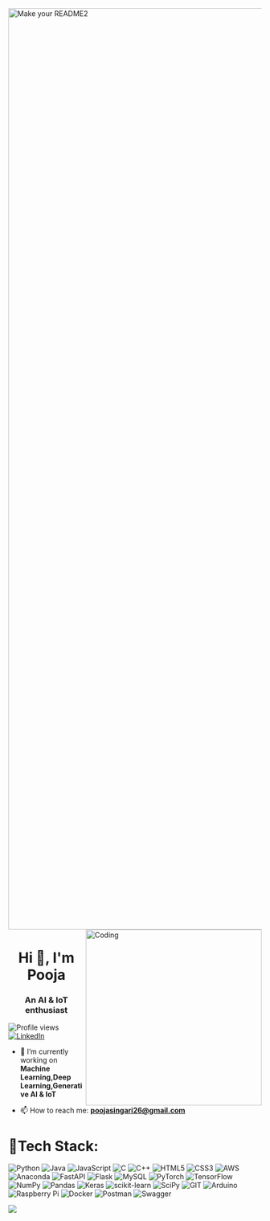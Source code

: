<img width="1834" alt="Make your README2" src="https://github.com/user-attachments/assets/36d2f56e-85b3-4d22-9825-e68d79f33ccd">

<img align="right" alt="Coding" width="350" src="rocket.gif">
<h1 align="center">Hi 👋, I'm Pooja</h1>

<h3 align="center">An AI & IoT enthusiast</h3>

<p align="left">
  <img src="https://komarev.com/ghpvc/?username=redknight648&label=Profile%20views&color=0e75b6&style=flat" alt="Profile views" />
  <a href="https://www.linkedin.com/in/pooja-30bbb2259" target="_blank">
    <img src="https://img.shields.io/badge/Pooja-blue?style=flat-square&logo=Linkedin&logoColor=white" alt="LinkedIn">
  </a>
</p>

- 🔭 I’m currently working on **Machine Learning,Deep Learning,Generative AI & IoT**

- 📫 How to reach me: **poojasingari26@gmail.com**

<p align="left">
</p>

# 🤖Tech Stack:

<p align="left">
  <img src="https://img.shields.io/badge/python-3670A0?style=flat&logo=python&logoColor=ffdd54" alt="Python" />
  <img src="https://img.shields.io/badge/java-%23ED8B00.svg?style=flat&logo=java&logoColor=white" alt="Java" />
  <img src="https://img.shields.io/badge/javascript-%23323330.svg?style=flat&logo=javascript&logoColor=%23F7DF1E" alt="JavaScript" />
  <img src="https://img.shields.io/badge/c-%2300599C.svg?style=flat&logo=c&logoColor=white" alt="C" />
  <img src="https://img.shields.io/badge/c++-%2300599C.svg?style=flat&logo=c%2B%2B&logoColor=white" alt="C++" />
  <img src="https://img.shields.io/badge/html5-%23E34F26.svg?style=flat&logo=html5&logoColor=white" alt="HTML5" />
  <img src="https://img.shields.io/badge/css3-%231572B6.svg?style=flat&logo=css3&logoColor=white" alt="CSS3" />
  <img src="https://img.shields.io/badge/AWS-%23FF9900.svg?style=flat&logo=amazon-aws&logoColor=white" alt="AWS" />
  <img src="https://img.shields.io/badge/Anaconda-%2344A833.svg?style=flat&logo=anaconda&logoColor=white" alt="Anaconda" />
  <img src="https://img.shields.io/badge/FastAPI-005571?style=flat&logo=fastapi" alt="FastAPI" />
  <img src="https://img.shields.io/badge/flask-%23000.svg?style=flat&logo=flask&logoColor=white" alt="Flask" />
  <img src="https://img.shields.io/badge/mysql-%2300f.svg?style=flat&logo=mysql&logoColor=white" alt="MySQL" />
  <img src="https://img.shields.io/badge/PyTorch-%23EE4C2C.svg?style=flat&logo=PyTorch&logoColor=white" alt="PyTorch" />
  <img src="https://img.shields.io/badge/TensorFlow-%23FF6F00.svg?style=flat&logo=TensorFlow&logoColor=white" alt="TensorFlow" />
  <img src="https://img.shields.io/badge/numpy-%23013243.svg?style=flat&logo=numpy&logoColor=white" alt="NumPy" />
  <img src="https://img.shields.io/badge/pandas-%23150458.svg?style=flat&logo=pandas&logoColor=white" alt="Pandas" />
  <img src="https://img.shields.io/badge/Keras-%23D00000.svg?style=flat&logo=Keras&logoColor=white" alt="Keras" />
  <img src="https://img.shields.io/badge/scikit--learn-%23F7931E.svg?style=flat&logo=scikit-learn&logoColor=white" alt="scikit-learn" />
  <img src="https://img.shields.io/badge/SciPy-%230C55A5.svg?style=flat&logo=scipy&logoColor=%white" alt="SciPy" />
  <img src="https://img.shields.io/badge/Git-fc6d26?style=flat&logo=git&logoColor=white" alt="GIT" />
  <img src="https://img.shields.io/badge/-Arduino-00979D?style=flat&logo=Arduino&logoColor=white" alt="Arduino" />
  <img src="https://img.shields.io/badge/-RaspberryPi-C51A4A?style=flat&logo=Raspberry-Pi" alt="Raspberry Pi" />
  <img src="https://img.shields.io/badge/docker-%230db7ed.svg?style=flat&logo=docker&logoColor=white" alt="Docker" />
  <img src="https://img.shields.io/badge/Postman-FF6C37?style=flat&logo=postman&logoColor=white" alt="Postman" />
  <img src="https://img.shields.io/badge/-Swagger-%23Clojure?style=flat&logo=swagger&logoColor=white" alt="Swagger" />
</p>

![](https://github-readme-streak-stats.herokuapp.com/?user=phoenix686&theme=nightowl&hide_border=false)</br>
